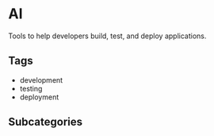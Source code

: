 # AI

Tools to help developers build, test, and deploy applications.

## Tags
- development
- testing
- deployment

## Subcategories
